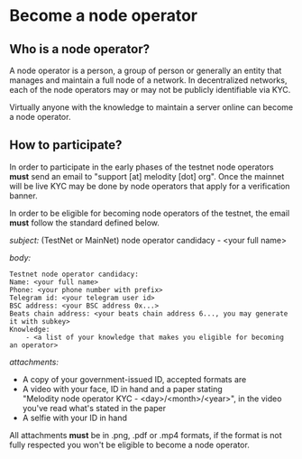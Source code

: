 # Become a node operator

## Who is a node operator?

A node operator is a person, a group of person or generally an entity that manages and maintain a full node of a network. In decentralized networks, each of the node operators may or may not be publicly identifiable via KYC.

Virtually anyone with the knowledge to maintain a server online can become a node operator.

## How to participate?

In order to participate in the early phases of the testnet node operators **must** send an email to "support \[at] melodity \[dot] org". Once the mainnet will be live KYC may be done by node operators that apply for a verification banner.

In order to be eligible for becoming node operators of the testnet, the email **must** follow the standard defined below.

_subject:_ (TestNet or MainNet) node operator candidacy - \<your full name>

_body:_

```
Testnet node operator candidacy:
Name: <your full name>
Phone: <your phone number with prefix>
Telegram id: <your telegram user id>
BSC address: <your BSC address 0x...>
Beats chain address: <your beats chain address 6..., you may generate it with subkey>
Knowledge: 
    - <a list of your knowledge that makes you eligible for becoming an operator>
```

_attachments:_

* A copy of your government-issued ID, accepted formats are
* A video with your face, ID in hand and a paper stating \
  "Melodity node operator KYC - \<day>/\<month>/\<year>", in the video you've read what's stated in the paper
* A selfie with your ID in hand

All attachments **must** be in .png, .pdf or .mp4 formats, if the format is not fully respected you won't be eligible to become a node operator.
